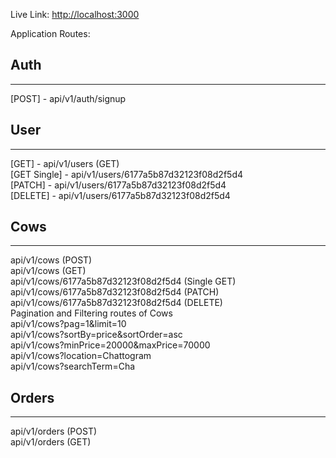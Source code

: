 Live Link: [http://localhost:3000](http://localhost:3000)

Application Routes:

## Auth
<hr />
[POST] - api/v1/auth/signup 


## User
<hr />
[GET] - api/v1/users (GET) <br />
[GET Single] - api/v1/users/6177a5b87d32123f08d2f5d4 <br />
[PATCH] - api/v1/users/6177a5b87d32123f08d2f5d4 <br />
[DELETE] - api/v1/users/6177a5b87d32123f08d2f5d4 <br />

## Cows
<hr />
api/v1/cows (POST) <br />
api/v1/cows (GET) <br />
api/v1/cows/6177a5b87d32123f08d2f5d4 (Single GET) <br />
api/v1/cows/6177a5b87d32123f08d2f5d4 (PATCH) <br />
api/v1/cows/6177a5b87d32123f08d2f5d4 (DELETE) <br />
Pagination and Filtering routes of Cows <br />
api/v1/cows?pag=1&limit=10 <br />
api/v1/cows?sortBy=price&sortOrder=asc <br />
api/v1/cows?minPrice=20000&maxPrice=70000 <br />
api/v1/cows?location=Chattogram <br />
api/v1/cows?searchTerm=Cha <br />

## Orders
<hr />
api/v1/orders (POST) <br />
api/v1/orders (GET) <br />